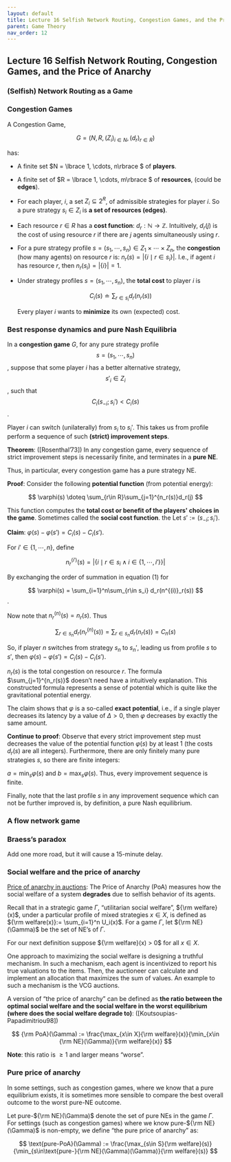 ```yaml
---
layout: default
title: Lecture 16 Selfish Network Routing, Congestion Games, and the Price of Anarchy
parent: Game Theory
nav_order: 12
---
```


## Lecture 16 Selfish Network Routing, Congestion Games, and the Price of Anarchy

### (Selfish) Network Routing as a Game

### Congestion Games

A Congestion Game, 

$$G = (N, R, (Z_i)_{i\in N}, (d_r)_{r\in R})$$

 has: 

- A finite set $N = \lbrace 1, \cdots, n\rbrace $ of **players**.
- A finite set of $R = \lbrace 1, \cdots, m\rbrace $ of **resources**, (could be **edges**).
- For each player, $i$, a set $Z_i \subseteq 2^{R}$, of admissible strategies for player $i$. So a pure strategy $s_i\in Z_i$ is **a set of resources (edges)**.
- Each resource $r \in R$ has a **cost function**: $d_r: \mathbb{N} \to \mathbb{Z}$. Intuitively, $d_r(j)$ is the cost of using resource $r$ if there are $j$ agents simultaneously using $r$.
- For a pure strategy profile $s = (s_1, \cdots, s_n) \in Z_1 \times \cdots \times Z_n$, the **congestion** (how many agents) on resource $r$ is: $n_r(s) = \lvert\lbrace i\mid r\in s_i\rbrace \rvert$. I.e., if agent $i$ has resource $r$, then $n_r(s_i) = \lvert \lbrace i\rbrace  \rvert = 1$.
- Under strategy profiles $s = (s_1, \cdots, s_n)$, the **total cost** to player $i$ is
    
    $$
    C_i(s) \doteq \sum_{r\in s_i}d_r(n_r(s))
    $$
    
    Every player $i$ wants to **minimize** its own (expected) cost.
    

### Best response dynamics and pure Nash Equilibria

In a **congestion game** $G$, for any pure strategy profile $$s = (s_1, \cdots, s_n)$$, suppose that some player $i$ has a better alternative strategy, $$s'_i\in Z_i$$, such that $$C_i(s_{-i}; s_i') < C_i(s)$$.

Player $i$ can switch (unilaterally) from $s_i$ to $s_i'$. This takes us from profile perform a sequence of such **(strict) improvement steps**.

**Theorem**: ([Rosenthal’73]) In any congestion game, every sequence of strict improvement steps is necessarily finite, and terminates in a **pure NE**. 

Thus, in particular, every congestion game has a pure strategy NE.

**Proof**: Consider the following **potential function** (from potential energy):

$$
\varphi(s) \doteq \sum_{r\in R}\sum_{j=1}^{n_r(s)}d_r(j)
$$

This function computes the **total cost or benefit of the players' choices in the game**. Sometimes called the **social cost function**. the Let $s' := (s_{-i}; s_i')$.

**Claim**: $\varphi(s) - \varphi(s') = C_i(s) - C_i(s')$. 

For $i'\in \lbrace 1, \cdots, n \rbrace$, define

$$
n_r^{(i')}(s) = \lvert \lbrace i \mid r\in  s_i \wedge  i \in \lbrace 1, \cdots, i'\rbrace  \rbrace  \rvert
$$

By exchanging the order of summation in equation $(1)$ for 

$$
\varphi(s) = \sum_{i=1}^n\sum_{r\in s_i} d_r(n^{(i)}_r(s))
$$. 

Now note that $n^{(n)}_r(s) = n_r(s)$. Thus

$$
\sum_{r\in s_n}d_r(n^{(n)}_r(s)) = \sum_{r\in s_n}d_r(n_r(s)) = C_n(s)
$$

So, if player $n$ switches from strategy $s_n$ to $s_n'$, leading us from profile $s$ to $s'$, then $\varphi(s) - \varphi(s') = C_i(s) - C_i(s')$. 

$n_r(s)$ is the total congestion on resource $r$. The formula $\sum_{j=1}^{n_r(s)}$ doesn’t need have a intuitively explanation. This constructed formula represents a sense of potential which is quite like the gravitational potential energy.

The claim shows that $\varphi$ is a so-called **exact potential**, i.e., if a single player decreases its latency by a value of $\Delta > 0$, then $\varphi$ decreases by exactly the same amount.

**Continue to proof**: Observe that every strict improvement step must decreases the value of the potential function $\varphi(s)$ by at least $1$ (the costs $d_r(s)$ are all integers). Furthermore, there are only finitely many pure strategies $s$, so there are finite integers:

$a = \min_s\varphi(s)$ and $b = \max_s\varphi(s)$. Thus, every improvement sequence is finite.

Finally, note that the last profile $s$ in any improvement sequence which can not be further improved is, by definition, a pure Nash equilibrium.

### A flow network game

### Braess’s paradox

Add one more road, but it will cause a 15-minute delay.

### Social welfare and the price of anarchy

[Price of anarchy in auctions](https://en.wikipedia.org/wiki/Price_of_anarchy_in_auctions): The Price of Anarchy (PoA) measures how the social welfare of a system **degrades** due to selfish behavior of its agents. 

Recall that in a strategic game $\Gamma$, “utilitarian social welfare”, ${\rm welfare}(x)$, under a particular profile of mixed strategies $x\in X$, is defined as ${\rm welfare(x)}:= \sum_{i=1}^n U_i(x)$. For a game $\Gamma$, let ${\rm NE}(\Gamma)$ be the set of NE’s of $\Gamma$.

For our next definition suppose ${\rm welfare}(x) > 0$ for all $x\in X$. 

One approach to maximizing the social welfare is designing a truthful mechanism. In such a mechanism, each agent is incentivized to report his true valuations to the items. Then, the auctioneer can calculate and implement an allocation that maximizes the sum of values. An example to such a mechanism is the VCG auctions.

A version of “the price of anarchy” can be defined as **the ratio between the optimal social welfare and the social welfare in the worst equilibrium (where does the social welfare degrade to)**: ([Koutsoupias-Papadimitriou98])

$$
{\rm PoA}(\Gamma) := \frac{\max_{x\in X}{\rm welfare}(x)}{\min_{x\in {\rm NE}(\Gamma)}{\rm welfare}(x)}
$$

**Note**: this ratio is $\geq 1$ and larger means “worse”.

### Pure price of anarchy

In some settings, such as congestion games, where we know that a pure equilibrium exists, it is sometimes more sensible to compare the best overall outcome to the worst pure-NE outcome.

Let pure-${\rm NE}(\Gamma)$ denote the set of pure NEs in the game $\Gamma$. For settings (such as congestion games) where we know pure-${\rm NE}(\Gamma)$ is non-empty, we define “the pure price of anarchy” as:

$$
\text{pure-PoA}(\Gamma) := \frac{\max_{s\in S}{\rm welfare}(s)}{\min_{s\in\text{pure-}{\rm NE}(\Gamma)(\Gamma)}{\rm welfare}(s)}
$$
